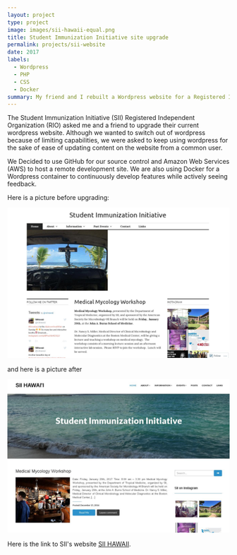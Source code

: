 ```yaml
---
layout: project
type: project
image: images/sii-hawaii-equal.png
title: Student Immunization Initiative site upgrade 
permalink: projects/sii-website
date: 2017
labels:
  - Wordpress
  - PHP
  - CSS
  - Docker
summary: My friend and I rebuilt a Wordpress website for a Registered Independent Organization at UH Manoa.
---
```


The Student Immunization Initiative (SII) Registered Independent Organization (RIO) asked me and a friend to upgrade their current wordpress website. Although we wanted to switch out of wordpress because of limiting capabilities, we were asked to keep using wordpress for the sake of ease of updating content on the website from a common user.

We Decided to use GitHub for our source control and Amazon Web Services (AWS) to host a remote development site. We are also using Docker for a Wordpress container to continuously develop features while actively seeing feedback.


Here is a picture before upgrading:

<img class="ui image" src="../images/sii-hawaii-before.jpg">



and here is a picture after

<img class="ui image" src="../images/sii-hawaii.jpg">

Here is the link to SII's website  [SII HAWAII](https://siihawaii.org/).



